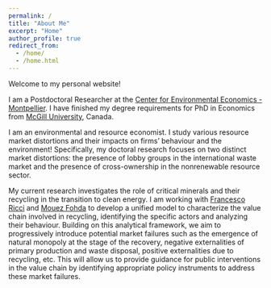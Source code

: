 ```yaml
---
permalink: /
title: "About Me"
excerpt: "Home"
author_profile: true
redirect_from: 
  - /home/
  - /home.html
---
```

<!-- Google tag (gtag.js) -->
<script async src="https://www.googletagmanager.com/gtag/js?id=G-JL2ZY530JC"></script>
<script>
  window.dataLayer = window.dataLayer || [];
  function gtag(){dataLayer.push(arguments);}
  gtag('js', new Date());

  gtag('config', 'G-JL2ZY530JC');
</script>

Welcome to my personal website!

I am a Postdoctoral Researcher at the [Center for Environmental Economics - Montpellier](https://www.cee-m.fr/). I have finished my degree requirements for PhD in Economics from [McGill University](https://www.mcgill.ca/), Canada.

I am an environmental and resource economist. I study various resource market distortions and their impacts on firms’ behaviour and the environment! Specifically, my doctoral research focuses on two distinct market distortions: the presence of lobby groups in the international waste market and the presence of cross-ownership in the nonrenewable resource sector. 

My current research investigates the role of critical minerals and their recycling in the transition to clean energy. I am working with [Francesco Ricci](https://sites.google.com/view/francescoricci) and [Mouez Fohda](https://www.pantheonsorbonne.fr/page-perso/fodha) to develop a unified model to characterize the value chain involved in recycling, identifying the specific actors and analyzing their behaviour. Building on this analytical framework, we aim to progressively introduce potential market failures such as the emergence of natural monopoly at the stage of the recovery, negative externalities of primary production and waste disposal, positive externalities due to recycling, etc. This will allow us to provide guidance for public interventions in the value chain by identifying appropriate policy instruments to address these market failures. 



<!-- I will join the [School of Economics](http://eco.hust.edu.cn/) at [Huazhong University of Science and Technology](http://english.hust.edu.cn/) as an Assistant Professor in the summer of 2023. Ph.D. candidate at the [Department of Economics](https://www.mcgill.ca/economics/), [McGill University](https://www.mcgill.ca/), Canada. I expect to graduate in 2023. My research lies at the crossroads of Environmental and Resource Economics, Industrial Organization, International Trade and Political Economy. focuses on resource market imperfections caused by political lobbying and cross-ownership and their impacts on firm behaviour and the environment.-->


